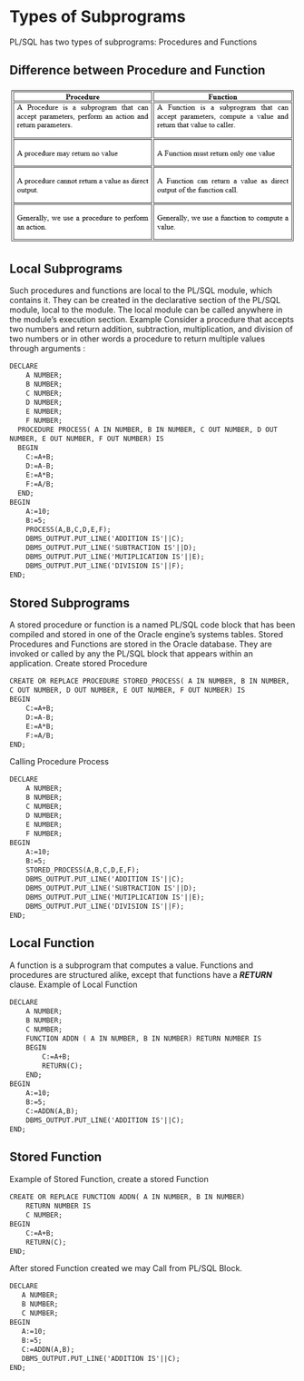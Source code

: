 # Types of Subprograms

PL/SQL has two types of subprograms:
Procedures and Functions

## Difference between Procedure and Function
![alt text](https://raw.githubusercontent.com/muhk01/plsql_exercise/main/6.%20Procedure%20and%20Function/2020-05-17_06-53-11-4b347fe12579a8bf9131f1874704f616.png)
## Local Subprograms
Such procedures and functions are local to the PL/SQL module, which contains it. They can be created in the declarative section of the PL/SQL module, local to the module. The local module can be called anywhere in the module’s execution section. Example Consider a procedure that accepts two numbers and return addition, subtraction, multiplication, and division of two numbers or in other words a procedure to return multiple values through arguments :
```
DECLARE
	A NUMBER;
	B NUMBER;
	C NUMBER;
	D NUMBER;
	E NUMBER;
	F NUMBER;
  PROCEDURE PROCESS( A IN NUMBER, B IN NUMBER, C OUT NUMBER, D OUT NUMBER, E OUT NUMBER, F OUT NUMBER) IS
  BEGIN
    C:=A+B;
    D:=A-B;
    E:=A*B;
    F:=A/B;
  END;
BEGIN
	A:=10;
	B:=5;
	PROCESS(A,B,C,D,E,F);
	DBMS_OUTPUT.PUT_LINE('ADDITION IS'||C);
	DBMS_OUTPUT.PUT_LINE('SUBTRACTION IS'||D);
	DBMS_OUTPUT.PUT_LINE('MUTIPLICATION IS'||E);
	DBMS_OUTPUT.PUT_LINE('DIVISION IS'||F);
END; 
```

## Stored Subprograms
A stored procedure or function is a named PL/SQL code block that has been compiled and stored in one of the Oracle engine’s systems tables. Stored Procedures and Functions are stored in the Oracle database. They are invoked or called by any the PL/SQL block that appears within an application.
Create stored Procedure
```
CREATE OR REPLACE PROCEDURE STORED_PROCESS( A IN NUMBER, B IN NUMBER, 
C OUT NUMBER, D OUT NUMBER, E OUT NUMBER, F OUT NUMBER) IS
BEGIN
	C:=A+B;
	D:=A-B;
	E:=A*B;
	F:=A/B;
END;
```
Calling Procedure Process
```
DECLARE
    A NUMBER;
    B NUMBER;
    C NUMBER;
    D NUMBER;
    E NUMBER;
    F NUMBER;
BEGIN
    A:=10;
    B:=5;
    STORED_PROCESS(A,B,C,D,E,F);
    DBMS_OUTPUT.PUT_LINE('ADDITION IS'||C);
    DBMS_OUTPUT.PUT_LINE('SUBTRACTION IS'||D);
    DBMS_OUTPUT.PUT_LINE('MUTIPLICATION IS'||E);
    DBMS_OUTPUT.PUT_LINE('DIVISION IS'||F);
END;
```
## Local Function
A function is a subprogram that computes a value. Functions and procedures are structured alike, except that functions have a **_RETURN_** clause.
Example of Local Function
```
DECLARE
	A NUMBER;
	B NUMBER;
	C NUMBER;
	FUNCTION ADDN ( A IN NUMBER, B IN NUMBER) RETURN NUMBER IS
	BEGIN
		C:=A+B;
		RETURN(C);
	END;
BEGIN
	A:=10;
	B:=5;
	C:=ADDN(A,B);
	DBMS_OUTPUT.PUT_LINE('ADDITION IS'||C);
END; 
```

## Stored Function
Example of Stored Function, create a stored Function
```
CREATE OR REPLACE FUNCTION ADDN( A IN NUMBER, B IN NUMBER) 
    RETURN NUMBER IS
    C NUMBER;
BEGIN
    C:=A+B;
    RETURN(C);
END;
```

After stored Function created we may Call from PL/SQL Block.
```
DECLARE
   A NUMBER;
   B NUMBER;
   C NUMBER;
BEGIN
   A:=10;
   B:=5;
   C:=ADDN(A,B);
   DBMS_OUTPUT.PUT_LINE('ADDITION IS'||C);
END; 
```
